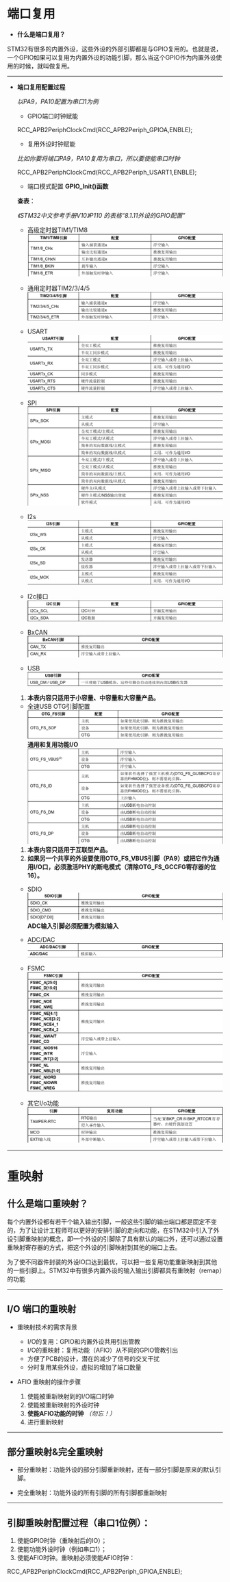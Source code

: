 # 端口复用

* **什么是端口复用？**

STM32有很多的内置外设，这些外设的外部引脚都是与GPIO复用的。也就是说，一个GPIO如果可以复用为内置外设的功能引脚，那么当这个GPIO作为内置外设使用的时候，就叫做复用。

---

* **端口复用配置过程**

  *以PA9，PA10配置为串口1为例*

    * GPIO端口时钟赋能

    RCC_APB2PeriphClockCmd(RCC_APB2Periph_GPIOA,ENBLE);

    * 复用外设时钟赋能

    *比如你要将端口PA9，PA10复用为串口，所以要使能串口时钟*

    RCC_APB2PeriphClockCmd(RCC_APB2Periph_USART1,ENBLE);

    * 端口模式配置 **GPIO_Init()函数**

    **查表**：

    *《STM32中文参考手册V10》P110 的表格“8.1.11外设的GPIO配置”*

    * 高级定时器TIM1/TIM8
    ![](图片/高级定时器.png)

    * 通用定时器TIM2/3/4/5
    ![](图片/通用定时器.png)

    * USART
    ![](图片/UART.png)

    * SPI
    ![](图片/SPI.png)

    * I2s
    ![](图片/I2S.png)

    * I2c接口
    ![](图片/I2C接口.png)

    * BxCAN
    ![](图片/BxCAN.png)

    * USB
    ![](图片/USB.png)

    1. **本表内容只适用于小容量、中容量和大容量产品。**

    * 全速USB OTG引脚配置
    ![](图片/全速USB.png)
    **通用和复用功能I/O**
    ![](图片/OTG.png)

    1. **本表内容只适用于互联型产品。**
    2. **如果另一个共享的外设要使用OTG_FS_VBUS引脚（PA9）或把它作为通用I/O口，必须激活PHY的断电模式（清除OTG_FS_GCCFG寄存器的位16）。**

    * SDIO
    ![](图片/SDIO.png)
    **ADC输入引脚必须配置为模拟输入**


    * ADC/DAC
    ![](图片/ADC,DAC.png)

    * FSMC
    ![](图片/FSMC.png)

    * 其它I/o功能
    ![](图片/其他IO功能.png)

---

# 重映射

## 什么是端口重映射？

每个内置外设都有若干个输入输出引脚，一般这些引脚的输出端口都是固定不变的，为了让设计工程师可以更好的安排引脚的走向和功能，在STM32中引入了外设引脚重映射的概念，即一个外设的引脚除了具有默认的端口外，还可以通过设置重映射寄存器的方式，把这个外设的引脚映射到其他的端口上去。

为了使不同器件封装的外设IO口达到最优，可以把一些复用功能重新映射到其他的一些引脚上。STM32中有很多内置外设的输入输出引脚都具有重映射（remap）的功能

---

## I/O 端口的重映射

* 重映射技术的需求背景
  * I/O的复用：GPIO和内置外设共用引出管教
  * I/O的重映射：复用功能（AFIO）从不同的GPIO管教引出
  * 方便了PCB的设计，潜在的减少了信号的交叉干扰
  * 分时复用某些外设，虚拟的增加了端口数量

* AFIO 重映射的操作步骤
  1. 使能被重新映射到的I/O端口时钟
  2. 使能被重新映射的外设时钟
  3. **使能AFIO功能的时钟** *（勿忘！）*
  4. 进行重新映射

---

## 部分重映射&完全重映射

  * 部分重映射：功能外设的部分引脚重新映射，还有一部分引脚是原来的默认引脚。

  * 完全重映射：功能外设的所有引脚的所有引脚都重新映射

---

## 引脚重映射配置过程（串口1位例）：

  1. 使能GPIO时钟（重映射后的IO）；
  2. 使能功能外设时钟（例如串口1）；
  3. 使能AFIO时钟。重映射必须使能AFIO时钟：

  RCC_APB2PeriphClockCmd(RCC_APB2Periph_GPIOA,ENBLE);